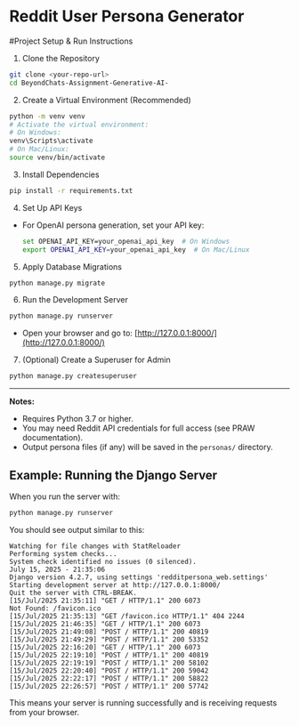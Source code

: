 # Reddit User Persona Generator

#Project Setup & Run Instructions

 1. Clone the Repository
```bash
git clone <your-repo-url>
cd BeyondChats-Assignment-Generative-AI-
```

 2. Create a Virtual Environment (Recommended)
```bash
python -m venv venv
# Activate the virtual environment:
# On Windows:
venv\Scripts\activate
# On Mac/Linux:
source venv/bin/activate
```

 3. Install Dependencies
```bash
pip install -r requirements.txt
```

 4.  Set Up API Keys
- For OpenAI persona generation, set your API key:
  ```bash
  set OPENAI_API_KEY=your_openai_api_key  # On Windows
  export OPENAI_API_KEY=your_openai_api_key  # On Mac/Linux
  ```

 5. Apply Database Migrations
```bash
python manage.py migrate
```

 6. Run the Development Server
```bash
python manage.py runserver
```
- Open your browser and go to: [http://127.0.0.1:8000/](http://127.0.0.1:8000/)

 7. (Optional) Create a Superuser for Admin
```bash
python manage.py createsuperuser
```

---

**Notes:**
- Requires Python 3.7 or higher.
- You may need Reddit API credentials for full access (see PRAW documentation).
- Output persona files (if any) will be saved in the `personas/` directory.

## Example: Running the Django Server

When you run the server with:
```sh
python manage.py runserver
```
You should see output similar to this:

```
Watching for file changes with StatReloader
Performing system checks...
System check identified no issues (0 silenced).
July 15, 2025 - 21:35:06
Django version 4.2.7, using settings 'redditpersona_web.settings'
Starting development server at http://127.0.0.1:8000/
Quit the server with CTRL-BREAK.
[15/Jul/2025 21:35:11] "GET / HTTP/1.1" 200 6073
Not Found: /favicon.ico
[15/Jul/2025 21:35:13] "GET /favicon.ico HTTP/1.1" 404 2244
[15/Jul/2025 21:46:35] "GET / HTTP/1.1" 200 6073
[15/Jul/2025 21:49:08] "POST / HTTP/1.1" 200 40819
[15/Jul/2025 21:49:29] "POST / HTTP/1.1" 200 53352
[15/Jul/2025 22:16:20] "GET / HTTP/1.1" 200 6073
[15/Jul/2025 22:19:10] "POST / HTTP/1.1" 200 40819
[15/Jul/2025 22:19:19] "POST / HTTP/1.1" 200 58102
[15/Jul/2025 22:20:40] "POST / HTTP/1.1" 200 59042
[15/Jul/2025 22:22:17] "POST / HTTP/1.1" 200 58822
[15/Jul/2025 22:26:57] "POST / HTTP/1.1" 200 57742
```

This means your server is running successfully and is receiving requests from your browser.
